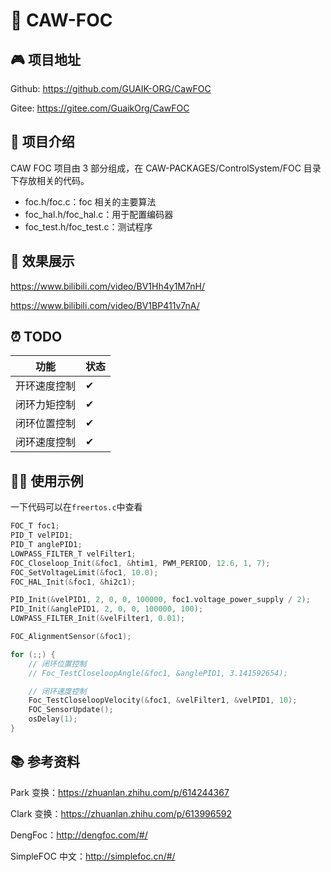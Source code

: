 # 🦉 CAW-FOC

## 🎮 项目地址

Github: https://github.com/GUAIK-ORG/CawFOC

Gitee: https://gitee.com/GuaikOrg/CawFOC

## 📜 项目介绍

CAW FOC 项目由 3 部分组成，在 CAW-PACKAGES/ControlSystem/FOC 目录下存放相关的代码。

- foc.h/foc.c：foc 相关的主要算法
- foc_hal.h/foc_hal.c：用于配置编码器
- foc_test.h/foc_test.c：测试程序

## 🎥 效果展示

https://www.bilibili.com/video/BV1Hh4y1M7nH/

https://www.bilibili.com/video/BV1BP411v7nA/

## ⏰ TODO

| 功能         | 状态 |
| ------------ | ---- |
| 开环速度控制 | ✔    |
| 闭环力矩控制 | ✔    |
| 闭环位置控制 | ✔    |
| 闭环速度控制 | ✔    |

## 👨‍💻 使用示例

一下代码可以在`freertos.c`中查看

```c
FOC_T foc1;
PID_T velPID1;
PID_T anglePID1;
LOWPASS_FILTER_T velFilter1;
FOC_Closeloop_Init(&foc1, &htim1, PWM_PERIOD, 12.6, 1, 7);
FOC_SetVoltageLimit(&foc1, 10.0);
FOC_HAL_Init(&foc1, &hi2c1);

PID_Init(&velPID1, 2, 0, 0, 100000, foc1.voltage_power_supply / 2);
PID_Init(&anglePID1, 2, 0, 0, 100000, 100);
LOWPASS_FILTER_Init(&velFilter1, 0.01);

FOC_AlignmentSensor(&foc1);

for (;;) {
    // 闭环位置控制
    // Foc_TestCloseloopAngle(&foc1, &anglePID1, 3.141592654);

    // 闭环速度控制
    Foc_TestCloseloopVelocity(&foc1, &velFilter1, &velPID1, 10);
    FOC_SensorUpdate();
    osDelay(1);
}
```

## 📚 参考资料

Park 变换：https://zhuanlan.zhihu.com/p/614244367

Clark 变换：https://zhuanlan.zhihu.com/p/613996592

DengFoc：http://dengfoc.com/#/

SimpleFOC 中文：http://simplefoc.cn/#/
